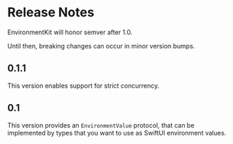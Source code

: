 # Release Notes

EnvironmentKit will honor semver after 1.0.

Until then, breaking changes can occur in minor version bumps.


## 0.1.1

This version enables support for strict concurrency.


## 0.1

This version provides an `EnvironmentValue` protocol, that can be implemented by types that you want to use as SwiftUI environment values. 
